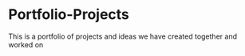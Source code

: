 # Portfolio-Projects
This is a portfolio of projects and ideas we have created together and worked on 
